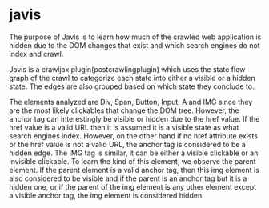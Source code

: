 javis
=====
The purpose of Javis is to learn how much of the crawled web application is hidden due to the DOM changes that exist and which search engines do not index and crawl. 

Javis is a crawljax plugin(postcrawlingplugin) which uses the state flow graph of the crawl to categorize each state into either a visible or a hidden state. The edges are also grouped based on which state they conclude to. 

The elements analyzed are Div, Span, Button, Input, A and IMG since they are the most likely clickables that change the DOM tree. However, the anchor tag can interestingly be visible or hidden due to the href value. If the href value is a valid URL then it is assumed it is a visible state as what search engines index. However, on the other hand if no href attribute exists or the href value is not a valid URL, the anchor tag is considered to be a hidden edge. The IMG tag is similar, it can be either a visible clickable or an invisible clickable. To learn the kind of this element, we observe the parent element. If the parent element is a valid anchor tag, then this img element is also considered to be visible and if the parent is an anchor tag but it is a hidden one, or if the parent of the img element is any other element except a visible anchor tag, the img element is considered hidden.
